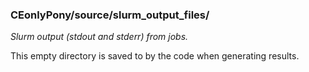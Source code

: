### CEonlyPony/source/slurm_output_files/
*Slurm output (stdout and stderr) from jobs.*

This empty directory is saved to by the code when generating results.

